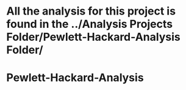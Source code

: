 # All the analysis for this project is found in the ../Analysis Projects Folder/Pewlett-Hackard-Analysis Folder/

# Pewlett-Hackard-Analysis
